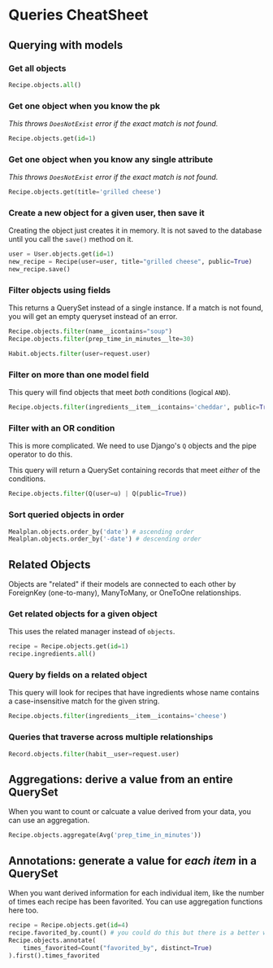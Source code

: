 # Queries CheatSheet

## Querying with models

### Get all objects

```py
Recipe.objects.all()
```

### Get one object when you know the pk

_This throws `DoesNotExist` error if the exact match is not found._

```py
Recipe.objects.get(id=1)
```

### Get one object when you know any single attribute

_This throws `DoesNotExist` error if the exact match is not found._

```py
Recipe.objects.get(title='grilled cheese')
```

### Create a new object for a given user, then save it

Creating the object just creates it in memory. It is not saved to the database until you call the `save()` method on it.

```py
user = User.objects.get(id=1)
new_recipe = Recipe(user=user, title="grilled cheese", public=True)
new_recipe.save()
```

### Filter objects using fields

This returns a QuerySet instead of a single instance. If a match is not found, you will get an empty queryset instead of an error.

```py
Recipe.objects.filter(name__icontains="soup")
Recipe.objects.filter(prep_time_in_minutes__lte=30)

Habit.objects.filter(user=request.user)
```

### Filter on more than one model field

This query will find objects that meet _both_ conditions (logical `AND`).

```py
Recipe.objects.filter(ingredients__item__icontains='cheddar', public=True)
```

### Filter with an OR condition

This is more complicated. We need to use Django's `Q` objects and the pipe operator to do this.

This query will return a QuerySet containing records that meet _either_ of the conditions.

```py
Recipe.objects.filter(Q(user=u) | Q(public=True))
```

### Sort queried objects in order

```py
Mealplan.objects.order_by('date') # ascending order
Mealplan.objects.order_by('-date') # descending order
```

## Related Objects

Objects are "related" if their models are connected to each other by ForeignKey (one-to-many), ManyToMany, or OneToOne relationships.

### Get related objects for a given object

This uses the related manager instead of `objects`.

```py
recipe = Recipe.objects.get(id=1)
recipe.ingredients.all()
```

### Query by fields on a related object

This query will look for recipes that have ingredients whose name contains a case-insensitive match for the given string.

```py
Recipe.objects.filter(ingredients__item__icontains='cheese')
```

### Queries that traverse across multiple relationships

```py
Record.objects.filter(habit__user=request.user)
```

## Aggregations: derive a value from an entire QuerySet

When you want to count or calcuate a value derived from your data, you can use an aggregation.

```py
Recipe.objects.aggregate(Avg('prep_time_in_minutes'))
```

## Annotations: generate a value for _each item_ in a QuerySet

When you want derived information for each individual item, like the number of times each recipe has been favorited. You can use aggregation functions here too.

```py
recipe = Recipe.objects.get(id=4)
recipe.favorited_by.count() # you could do this but there is a better way
Recipe.objects.annotate(
    times_favorited=Count("favorited_by", distinct=True)
).first().times_favorited
```

